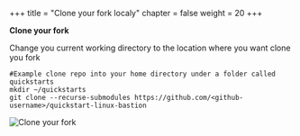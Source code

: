 +++
title = "Clone your fork localy"
chapter = false
weight = 20
+++


**Clone your fork**

Change you current working directory to the location where you want clone you fork 

    #Example clone repo into your home directory under a folder called quickstarts
    mkdir ~/quickstarts
    git clone --recurse-submodules https://github.com/<github-username>/quickstart-linux-bastion

![Clone your fork](/images/clone-your-fork.gif)

